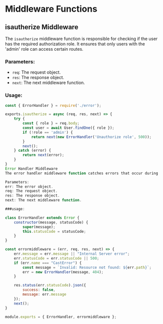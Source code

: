 # Middleware Functions

## isautherize Middleware

The `isautherize` middleware function is responsible for checking if the user has the required authorization role. It ensures that only users with the 'admin' role can access certain routes.

### Parameters:
- `req`: The request object.
- `res`: The response object.
- `next`: The next middleware function.

### Usage:
```javascript
const { ErrorHandler } = require('./error');

exports.isautherize = async (req, res, next) => {
    try {
        const { role } = req.body;
        const user = await User.findOne({ role });
        if (!role == 'admin') {
            return next(new ErrorHandler('Unauthorize role', 500));
        }
        next();
    } catch (error) {
        return next(error);
    }
}
Error Handler Middleware
The error handler middleware function catches errors that occur during the execution of other middleware functions or route handlers. It formats the error message and sends an appropriate response to the client.

Parameters:
err: The error object.
req: The request object.
res: The response object.
next: The next middleware function.

###usage:

class ErrorHandler extends Error {
    constructor(message, statusCode) {
        super(message);
        this.statusCode = statusCode;
    }
}

const errormiddleware = (err, req, res, next) => {
    err.message = err.message || "Internal Server error";
    err.statusCode = err.statusCode || 500;
    if (err.name === "CastError") {
        const message = `Invalid: Resource not found: ${err.path}`;
        err = new ErrorHandler(message, 404);
    }

    res.status(err.statusCode).json({
        success: false,
        message: err.message
    });
    next();
}

module.exports = { ErrorHandler, errormiddleware };
